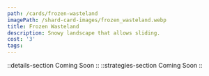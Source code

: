 ```yaml
---
path: /cards/frozen-wasteland
imagePath: /shard-card-images/frozen_wasteland.webp
title: Frozen Wasteland
description: Snowy landscape that allows sliding.
cost: '3'
tags:
---
```

::details-section
Coming Soon
::
::strategies-section
Coming Soon
::